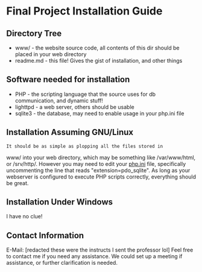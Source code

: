 # Final Project Installation Guide
## Directory Tree
* www/ - the website source code, all contents of this
	dir should be placed in your web directory
* readme.md - this file! Gives the gist of installation,
	and other things
## Software needed for installation
* PHP - the scripting language that the source
	uses for db communication, and dynamic stuff!
* lighttpd - a web server, others should be usable
* sqlite3 - the database, may need to enable usage
	in your php.ini file
## Installation Assuming GNU/Linux
	It should be as simple as plopping all the files stored in
www/ into your web directory, which may be something like /var/www/html,
or /srv/http/. However you may need to edit your [php.ini](/etc/php/php.ini) file,
specifically uncommenting the line that reads "extension=pdo_sqlite". As long as
your webserver is configured to execute PHP scripts correctly, everything should
be great.
## Installation Under Windows
I have no clue!
## Contact Information
E-Mail: [redacted these were the instructs I sent the professor lol]
Feel free to contact me if you need any assistance. We could set up a meeting
if assistance, or further clarification is needed.
